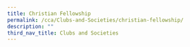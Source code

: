 ```yaml
---
title: Christian Fellowship
permalink: /cca/Clubs-and-Societies/christian-fellowship/
description: ""
third_nav_title: Clubs and Societies
---
```

